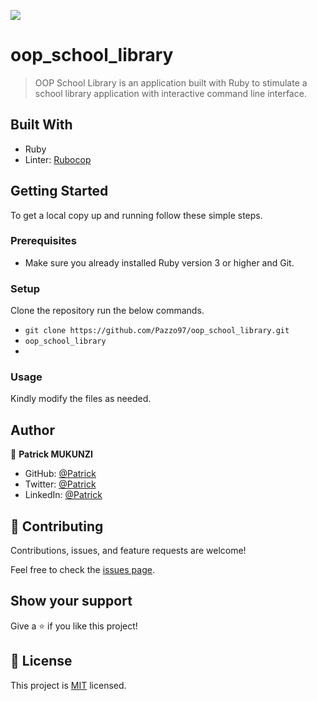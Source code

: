 ![](https://img.shields.io/badge/Microverse-blueviolet)

# oop_school_library

> OOP School Library is an application built with Ruby to stimulate a school library application with interactive command line interface.

## Built With

- Ruby
- Linter: [Rubocop](https://rubocop.org/)

## Getting Started

To get a local copy up and running follow these simple steps.

### Prerequisites

- Make sure you already installed Ruby version 3 or higher and Git.

### Setup

Clone the repository run the below commands.

- `git clone https://github.com/Pazzo97/oop_school_library.git`
- `oop_school_library`
-

### Usage

Kindly modify the files as needed.

## Author

👤 **Patrick MUKUNZI**

- GitHub: [@Patrick](https://github.com/Pazzo97)
- Twitter: [@Patrick](https://twitter.com/mukunzipat)
- LinkedIn: [@Patrick](https://www.linkedin.com/in/patrick-mukunzi/)

## 🤝 Contributing

Contributions, issues, and feature requests are welcome!

Feel free to check the [issues page](https://github.com/Pazzo97/oop_school_library/issues).

## Show your support

Give a ⭐️ if you like this project!

## 📝 License

This project is [MIT](./MIT.md) licensed.
